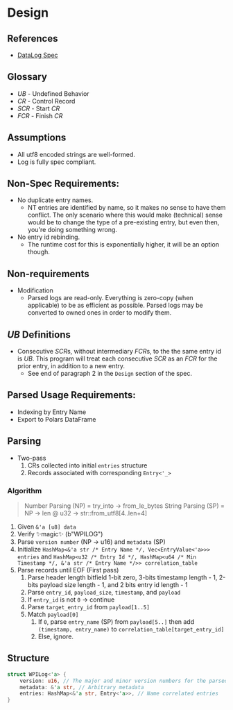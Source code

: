 # Design

## References

- [DataLog Spec](https://github.com/wpilibsuite/allwpilib/blob/main/wpiutil/doc/datalog.adoc)

## Glossary

- _UB_ - Undefined Behavior
- _CR_ - Control Record
- _SCR_ - Start _CR_
- _FCR_ - Finish _CR_

## Assumptions

- All utf8 encoded strings are well-formed.
- Log is fully spec compliant.

## Non-Spec Requirements:

- No duplicate entry names.
  - NT entries are identified by name, so it makes no sense to have them conflict. The only scenario where this would make (technical) sense would be to change the type of a pre-existing entry, but even then, you're doing something wrong.
- No entry id rebinding.
  - The runtime cost for this is exponentially higher, it will be an option though.

## Non-requirements

- Modification
  - Parsed logs are read-only. Everything is zero-copy (when applicable) to be as efficient as possible. Parsed logs may be converted to owned ones in order to modify them.

## _UB_ Definitions

- Consecutive *SCR*s, without intermediary *FCR*s, to the the same entry id is _UB_. This program will treat each consecutive _SCR_ as an _FCR_ for the prior entry, in addition to a new entry.
  - See end of paragraph 2 in the `Design` section of the spec.

## Parsed Usage Requirements:

- Indexing by Entry Name
- Export to Polars DataFrame

## Parsing

- Two-pass
  1. CRs collected into initial `entries` structure
  2. Records associated with corresponding `Entry<'_>`

### Algorithm

> Number Parsing (NP) = try_into -> from_le_bytes
> String Parsing (SP) = NP -> len @ u32 -> str::from_utf8[4..len+4]

1. Given `&'a [u8] data`
2. Verify ✨magic✨ (b"WPILOG")
3. Parse `version number` (NP -> u16) and `metadata` (SP)
4. Initialize `HashMap<&'a str /* Entry Name */, Vec<EntryValue<'a>>> entries` and `HashMap<u32 /* Entry Id */, HashMap<u64 /* Min Timestamp */, &'a str /* Entry Name */>> correlation_table`
5. Parse records until EOF (First pass)
   1. Parse header length bitfield 1-bit zero, 3-bits timestamp length - 1, 2-bits payload size length - 1, and 2 bits entry id length - 1
   2. Parse `entry_id`, `payload_size`, `timestamp`, and `payload`
   3. If `entry_id` is not `0` -> continue
   4. Parse `target_entry_id` from `payload[1..5]`
   5. Match `payload[0]`
      1. If `0`, parse `entry_name` (SP) from `payload[5..]` then add `(timestamp, entry_name)` to `correlation_table[target_entry_id]`
      2. Else, ignore.

## Structure

```rust
struct WPILog<'a> {
    version: u16, // The major and minor version numbers for the parsed log
    metadata: &'a str, // Arbitrary metadata
    entries: HashMap<&'a str, Entry<'a>>, // Name correlated entries
}
```
